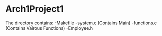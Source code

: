 # Arch1Project1
The directory contains:
-Makefile
-system.c (Contains Main)
-functions.c (Contains Vairous Functions)
-Employee.h
